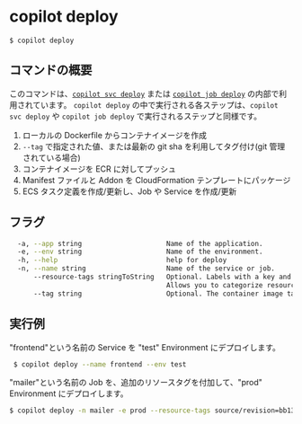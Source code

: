 # copilot deploy
```
$ copilot deploy
```

## コマンドの概要 

このコマンドは、[`copilot svc deploy`](../commands/svc-deploy.md) または [`copilot job deploy`](../commands/job-deploy.md) の内部で利用されています。
`copilot deploy` の中で実行される各ステップは、`copilot svc deploy` や `copilot job deploy` で実行されるステップと同様です。

1. ローカルの Dockerfile からコンテナイメージを作成
2. `--tag` で指定された値、または最新の git sha を利用してタグ付け(git 管理されている場合)
3. コンテナイメージを ECR に対してプッシュ
4. Manifest ファイルと Addon を CloudFormation テンプレートにパッケージ
5. ECS タスク定義を作成/更新し、Job や Service を作成/更新

## フラグ

```bash
  -a, --app string                     Name of the application.
  -e, --env string                     Name of the environment.
  -h, --help                           help for deploy
  -n, --name string                    Name of the service or job.
      --resource-tags stringToString   Optional. Labels with a key and value separated with commas.
                                       Allows you to categorize resources. (default [])
      --tag string                     Optional. The container image tag.
```

## 実行例

"frontend"という名前の Service を "test" Environment にデプロイします。
```bash
 $ copilot deploy --name frontend --env test
```

"mailer"という名前の Job を、追加のリソースタグを付加して、"prod" Environment にデプロイします。
```bash
$ copilot deploy -n mailer -e prod --resource-tags source/revision=bb133e7,deployment/initiator=manual
```